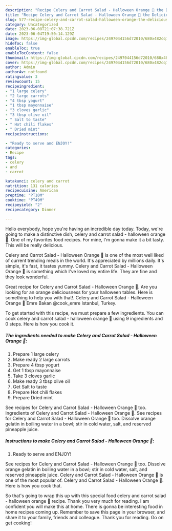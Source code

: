 ```yaml
---
description: "Recipe Celery and Carrot Salad - Halloween Orange 🎃 the Delicious"
title: "Recipe Celery and Carrot Salad - Halloween Orange 🎃 the Delicious"
slug: 577-recipe-celery-and-carrot-salad-halloween-orange-the-delicious
category: Uncategorized
date: 2023-06-08T21:07:38.721Z
date: 2023-06-04T19:50:14.129Z
image: https://img-global.cpcdn.com/recipes/2497044156d72010/680x482cq70/celery-and-carrot-salad-halloween-orange-recipe-main-photo.jpg
hideToc: false
enableToc: true
enableTocContent: false
thumbnail: https://img-global.cpcdn.com/recipes/2497044156d72010/680x482cq70/celery-and-carrot-salad-halloween-orange-recipe-main-photo.jpg
cover: https://img-global.cpcdn.com/recipes/2497044156d72010/680x482cq70/celery-and-carrot-salad-halloween-orange-recipe-main-photo.jpg
author: Admin
authorAv: notfound
ratingvalue: 3
reviewcount: 15
recipeingredient:
- "1 large celery"
- "2 large carrots"
- "4 tbsp yogurt"
- "1 tbsp mayonnaise"
- "3 cloves garlic"
- "3 tbsp olive oil"
- " Salt to taste"
- " Hot chili flakes"
- " Dried mint"
recipeinstructions:

- "Ready to serve and ENJOY!"
categories:
- Recipe
tags:
- celery
- and
- carrot

katakunci: celery and carrot 
nutrition: 131 calories
recipecuisine: American
preptime: "PT10M"
cooktime: "PT49M"
recipeyield: "2"
recipecategory: Dinner

---
```



Hello everybody, hope you're having an incredible day today. Today, we're going to make a distinctive dish, celery and carrot salad - halloween orange 🎃. One of my favorites food recipes. For mine, I'm gonna make it a bit tasty. This will be really delicious.

Celery and Carrot Salad - Halloween Orange 🎃 is one of the most well liked of current trending meals in the world. It's appreciated by millions daily. It's simple, it's fast, it tastes yummy. Celery and Carrot Salad - Halloween Orange 🎃 is something which I've loved my entire life. They are fine and they look wonderful.

Great recipe for Celery and Carrot Salad - Halloween Orange 🎃. Are you looking for an orange deliciousness for your halloween tables. Here is something to help you with that!. Celery and Carrot Salad - Halloween Orange 🎃 Emre Bakan @cook_emre Istanbul, Turkey.


To get started with this recipe, we must prepare a few ingredients. You can cook celery and carrot salad - halloween orange 🎃 using 9 ingredients and 0 steps. Here is how you cook it.

<!--inarticleads1-->

##### The ingredients needed to make Celery and Carrot Salad - Halloween Orange 🎃:

1. Prepare 1 large celery
1. Make ready 2 large carrots
1. Prepare 4 tbsp yogurt
1. Get 1 tbsp mayonnaise
1. Take 3 cloves garlic
1. Make ready 3 tbsp olive oil
1. Get  Salt to taste
1. Prepare  Hot chili flakes
1. Prepare  Dried mint


See recipes for Celery and Carrot Salad - Halloween Orange 🎃 too. Ingredients of Celery and Carrot Salad - Halloween Orange 🎃. See recipes for Celery and Carrot Salad - Halloween Orange 🎃 too. Dissolve orange gelatin in boiling water in a bowl; stir in cold water, salt, and reserved pineapple juice. 

<!--inarticleads2-->

##### Instructions to make Celery and Carrot Salad - Halloween Orange 🎃:


1. Ready to serve and ENJOY!

See recipes for Celery and Carrot Salad - Halloween Orange 🎃 too. Dissolve orange gelatin in boiling water in a bowl; stir in cold water, salt, and reserved pineapple juice. Celery and Carrot Salad - Halloween Orange 🎃 is one of the most popular of. Celery and Carrot Salad - Halloween Orange 🎃. Here is how you cook that. 

So that's going to wrap this up with this special food celery and carrot salad - halloween orange 🎃 recipe. Thank you very much for reading. I am confident you will make this at home. There is gonna be interesting food in home recipes coming up. Remember to save this page in your browser, and share it to your family, friends and colleague. Thank you for reading. Go on get cooking!
